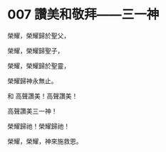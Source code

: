 # 007 讚美和敬拜——三一神

榮耀，榮耀歸於聖父，

榮耀，榮耀歸聖子，

榮耀，榮耀歸於聖靈，

榮耀歸神永無止。

和 高聲讚美！高聲讚美！

高聲讚美三一神！

榮耀歸祂！榮耀歸祂！

榮耀，榮耀，神來施救恩。

